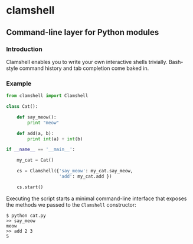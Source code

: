 clamshell
=======

Command-line layer for Python modules
---------------------------------------

### Introduction

Clamshell enables you to write your own interactive shells trivially. Bash-style command history and tab completion come baked in.

### Example


```python
from clamshell import Clamshell

class Cat():

    def say_meow():
        print "meow"

    def add(a, b):
        print int(a) + int(b)

if __name__ == '__main__':

    my_cat = Cat()

    cs = Clamshell({'say_meow': my_cat.say_meow,
                    'add': my_cat.add })

    cs.start()
```

Executing the script starts a minimal command-line interface that exposes the methods we passed to the `Clamshell` constructor:

    $ python cat.py
    >> say_meow
    meow
    >> add 2 3
    5
